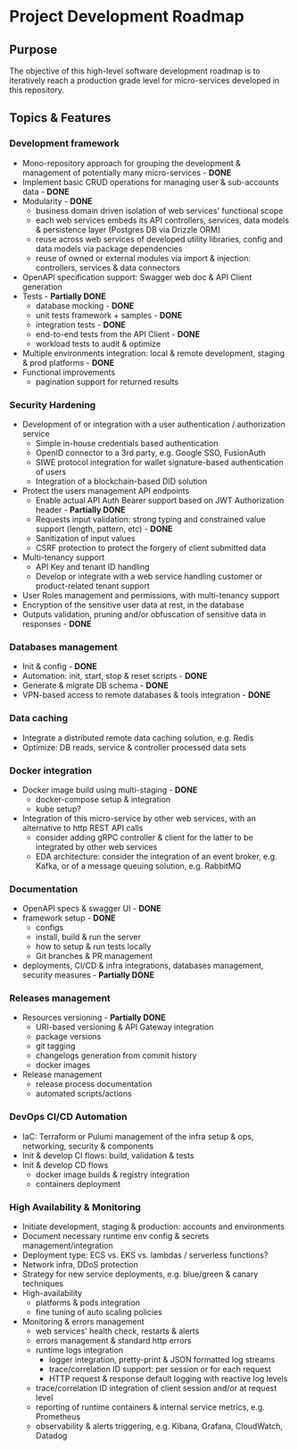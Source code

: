 # Project Development Roadmap

## Purpose

The objective of this high-level software development roadmap is to iteratively reach a production grade level for micro-services developed in this repository.

## Topics & Features

### Development framework

- Mono-repository approach for grouping the development & management of potentially many micro-services - **DONE**
- Implement basic CRUD operations for managing user & sub-accounts data - **DONE**
- Modularity - **DONE**
  - business domain driven isolation of web services' functional scope
  - each web services embeds its API controllers, services, data models & persistence layer (Postgres DB via Drizzle ORM)
  - reuse across web services of developed utility libraries, config and data models via package dependencies
  - reuse of owned or external modules via import & injection: controllers, services & data connectors
- OpenAPI specification support: Swagger web doc & API Client generation
- Tests - **Partially DONE**
  - database mocking - **DONE**
  - unit tests framework + samples - **DONE**
  - integration tests - **DONE**
  - end-to-end tests from the API Client - **DONE**
  - workload tests to audit & optimize
- Multiple environments integration: local & remote development, staging & prod platforms - **DONE**
- Functional improvements
  - pagination support for returned results

### Security Hardening

- Development of or integration with a user authentication / authorization service
  - Simple in-house credentials based authentication
  - OpenID connector to a 3rd party, e.g. Google SSO, FusionAuth
  - SIWE protocol integration for wallet signature-based authentication of users
  - Integration of a blockchain-based DID solution
- Protect the users management API endpoints
  - Enable actual API Auth Bearer support based on JWT Authorization header - **Partially DONE**
  - Requests input validation: strong typing and constrained value support (length, pattern, etc) - **DONE**
  - Sanitization of input values
  - CSRF protection to protect the forgery of client submitted data
- Multi-tenancy support
  - API Key and tenant ID handling
  - Develop or integrate with a web service handling customer or product-related tenant support
- User Roles management and permissions, with multi-tenancy support
- Encryption of the sensitive user data at rest, in the database
- Outputs validation, pruning and/or obfuscation of sensitive data in responses - **DONE**

### Databases management

- Init & config - **DONE**
- Automation: init, start, stop & reset scripts - **DONE**
- Generate & migrate DB schema - **DONE**
- VPN-based access to remote databases & tools integration - **DONE**

### Data caching

- Integrate a distributed remote data caching solution, e.g. Redis
- Optimize: DB reads, service & controller processed data sets

### Docker integration

- Docker image build using multi-staging - **DONE**
  - docker-compose setup & integration
  - kube setup?
- Integration of this micro-service by other web services, with an alternative to http REST API calls
  - consider adding gRPC controller & client for the latter to be integrated by other web services
  - EDA architecture: consider the integration of an event broker, e.g. Kafka, or of a message queuing solution, e.g. RabbitMQ

### Documentation

- OpenAPI specs & swagger UI - **DONE**
- framework setup - **DONE**
  - configs
  - install, build & run the server
  - how to setup & run tests locally
  - Git branches & PR management
- deployments, CI/CD & infra integrations, databases management, security measures - **Partially DONE**

### Releases management

- Resources versioning - **Partially DONE**
  - URI-based versioning & API Gateway integration
  - package versions
  - git tagging
  - changelogs generation from commit history
  - docker images
- Release management
  - release process documentation
  - automated scripts/actions

### DevOps CI/CD Automation

- IaC: Terraform or Pulumi management of the infra setup & ops, networking, security & components
- Init & develop CI flows: build, validation & tests
- Init & develop CD flows
  - docker image builds & registry integration
  - containers deployment

### High Availability & Monitoring

- Initiate development, staging & production: accounts and environments
- Document necessary runtime env config & secrets management/integration
- Deployment type: ECS vs. EKS vs. lambdas / serverless functions?
- Network infra, DDoS protection
- Strategy for new service deployments, e.g. blue/green & canary techniques
- High-availability
  - platforms & pods integration
  - fine tuning of auto scaling policies
- Monitoring & errors management
  - web services' health check, restarts & alerts
  - errors management & standard http errors
  - runtime logs integration
    - logger integration, pretty-print & JSON formatted log streams
    - trace/correlation ID support: per session or for each request
    - HTTP request & response default logging with reactive log levels
  - trace/correlation ID integration of client session and/or at request level
  - reporting of runtime containers & internal service metrics, e.g. Prometheus
  - observability & alerts triggering, e.g. Kibana, Grafana, CloudWatch, Datadog
